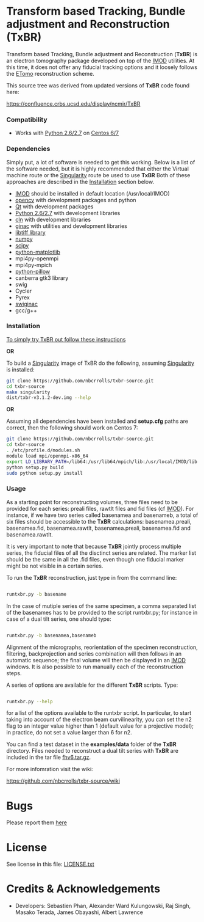 [imod]: http://bio3d.colorado.edu/imod/
[etomo]: http://bio3d.colorado.edu/imod/doc/etomoTutorial.html
[fhv6]: https://github.com/nbcrrolls/txbr-source/blob/master/examples/data/fhv6.tar.gz
[singularity]: http://singularity.lbl.gov/
[centos]: https://www.centos.org/
[python]: http://www.python.org/

# Transform based Tracking, Bundle adjustment and Reconstruction (TxBR)

Transform based Tracking, Bundle adjustment and Reconstruction (**TxBR**) is an electron tomography package developed on top of the [IMOD][imod] utilities. At this time, it does not offer any fiducial tracking options and it loosely follows the [ETomo][etomo] reconstruction scheme.

This source tree was derived from updated versions of **TxBR** code found here:

https://confluence.crbs.ucsd.edu/display/ncmir/TxBR

### Compatibility

* Works with [Python 2.6/2.7][python] on [Centos 6/7][centos]

### Dependencies

Simply put, a lot of software is needed to get this working. Below is a list of the software needed, but it is highly recommended that either the Virtual machine route or the [Singularity][singularity] route be used to use **TxBR** Both of these approaches are described in the [Installation](txbr-source#installation) section below.

* [IMOD][imod] should be installed in default location (/usr/local/IMOD)
* [opencv](http://opencv.org/) with development packages and python
* [Qt](https://www.qt.io) with development packages
* [Python 2.6/2.7][python] with development libraries
* [cln](http://www.ginac.de/CLN/) with development libraries
* [ginac](http://www.ginac.de) with utilities and development libraries
* [libtiff library](http://www.libtiff.org/)
* [numpy](http://www.numpy.org/)
* [scipy](https://www.scipy.org/)
* [python-matplotlib](http://matplotlib.org/)
* mpi4py-openmpi
* mpi4py-mpich
* [python-pillow](https://python-pillow.org/)
* canberra gtk3 library
* swig
* Cycler
* Pyrex 
* [swiginac](https://launchpad.net/ubuntu/+archive/primary/+files/swiginac_1.5.1.orig.tar.gz)
* gcc/g++


### Installation

[To simply try TxBR out follow these instructions](https://github.com/nbcrrolls/txbr-source/wiki/Using-TXBR-Vagrant-Virtual-machine)

**OR**
 
To build a [Singularity][singularity] image of TxBR do the following, assuming [Singularity][singularity] is installed:

```Bash
git clone https://github.com/nbcrrolls/txbr-source.git
cd txbr-source
make singularity
dist/txbr-v3.1.2-dev.img --help
```


**OR** 

Assuming all dependencies have been installed and **setup.cfg** paths are correct, then the following should work on Centos 7:

```Bash
git clone https://github.com/nbcrrolls/txbr-source.git
cd txbr-source
. /etc/profile.d/modules.sh
module load mpi/openmpi-x86_64
export LD_LIBRARY_PATH=/lib64:/usr/lib64/mpich/lib:/usr/local/IMOD/lib:/usr/local/IMOD/qtlib
python setup.py build
sudo python setup.py install
```

### Usage

As a starting point for reconstructing volumes, three files need to be provided for each series: preali files, rawtlt files and fid files (cf [IMOD][imod]). For instance, if we have two series called basenamea and basenameb, a total of six files should be accessible to the **TxBR** calculations: basenamea.preali, basenamea.fid, basenamea.rawtlt, basenamea.preali, basenamea.fid and basenamea.rawtlt.

It is very important to note that because **TxBR** jointly process multiple series, the fiducial files of all the disctinct series are related. The marker list should be the same in all the .fid files, even though one fiducial marker might be not visible in a certain series. 

To run the **TxBR** reconstruction, just type in from the command line: 

```Bash

runtxbr.py -b basename 

```

In the case of mutiple series of the same specimen, a comma separated list of the basenames has to be provided to the script runtxbr.py; for instance in case of a dual tilt series, one should type:

```Bash

runtxbr.py -b basenamea,basenameb 

```

Alignment of the micrographs, reorientation of the specimen reconstruction, filtering, backprojection and series combination will then follows in an automatic sequence; the final volume will then be displayed in an [IMOD][imod] windows. It is also possible to run manually each of the reconstruction steps. 

A series of options are available for the different **TxBR** scripts. Type:

```Bash

runtxbr.py --help

```

for a list of the options available to the runtxbr script. In particular, to start taking into account of the electron beam curvilinearity, you can set the n2 flag to an integer value higher than 1 (default value for a projective model); in practice, do not set a value larger than 6 for n2.

You can find a test dataset in the **examples/data** folder of the **TxBR** directory. Files needed to reconstruct a dual tilt series with **TxBR** are included in the tar file [fhv6.tar.gz][fhv6].

For more infomration visit the wiki:

https://github.com/nbcrrolls/txbr-source/wiki

# Bugs

Please report them [here](https://github.com/nbcrrolls/txbr-source/issues)


# License

See license in this file: [LICENSE.txt](LICENSE.txt)



# Credits & Acknowledgements

* Developers: Sebastien Phan, Alexander Ward Kulungowski, Raj Singh, Masako Terada, James Obayashi, Albert Lawrence

